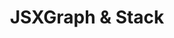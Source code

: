 ---
title: JSXGraph & Stack
parent: assessment
order: 1
sitemap:
  priority: 1
  changefreq: 'weekly'

sections:

   - file: jsxgraphstack
     layout: text

---